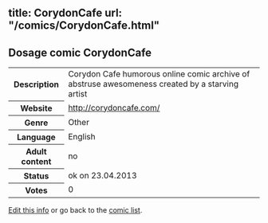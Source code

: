 title: CorydonCafe
url: "/comics/CorydonCafe.html"
---
Dosage comic CorydonCafe
-----------------------------------------

<table class="comicinfo">
<tr>
<th>Description</th><td>Corydon Cafe humorous online comic archive of abstruse awesomeness created by a starving artist</td>
</tr>
<tr>
<th>Website</th><td><a href="http://corydoncafe.com/">http://corydoncafe.com/</a></td>
</tr>
<tr>
<th>Genre</th><td>Other</td>
</tr>
<tr>
<th>Language</th><td>English</td>
</tr>
<tr>
<th>Adult content</th><td>no</td>
</tr>
<tr>
<th>Status</th><td>ok on 23.04.2013</td>
</tr>
<tr>
<th>Votes</th><td>0</div></td>
</tr>
</table>

[Edit this info](/comics/CorydonCafe_edit.html) or go back to the [comic list](../comic-index.html).
